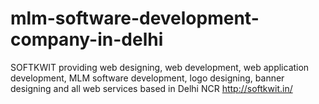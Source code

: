 # mlm-software-development-company-in-delhi
SOFTKWIT providing web designing, web development, web application development, MLM software development, logo designing, banner designing and all web services based in Delhi NCR
http://softkwit.in/
